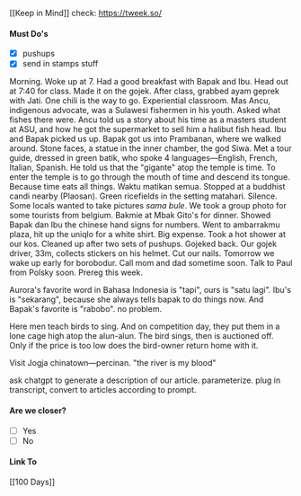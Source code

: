 [[Keep in Mind]]
check: https://tweek.so/
#### Must Do's
- [x] pushups
- [x] send in stamps stuff

Morning. Woke up at 7. Had a good breakfast with Bapak and Ibu. Head out at 7:40 for class. Made it on the gojek. After class, grabbed ayam geprek with Jati. One chili is the way to go. Experiential classroom. Mas Ancu, indigenous advocate, was a Sulawesi fishermen in his youth. Asked what fishes there were. Ancu told us a story about his time as a masters student at ASU, and how he got the supermarket to sell him a halibut fish head. Ibu and Bapak picked us up. Bapak got us into Prambanan, where we walked around. Stone faces, a statue in the inner chamber, the god Siwa. Met a tour guide, dressed in green batik, who spoke 4 languages—English, French, Italian, Spanish. He told us that the "gigante" atop the temple is time. To enter the temple is to go through the mouth of time and descend its tongue. Because time eats all things. Waktu matikan semua. Stopped at a buddhist candi nearby (Plaosan). Green ricefields in the setting matahari. Silence. Some locals wanted to take pictures *sama bule*. We took a group photo for some tourists from belgium. Bakmie at Mbak Gito's for dinner. Showed Bapak dan Ibu the chinese hand signs for numbers. Went to ambarrakmu plaza, hit up the uniqlo for a white shirt. Big expense. Took a hot shower at our kos. Cleaned up after two sets of pushups. Gojeked back. Our gojek driver, 33m, collects stickers on his helmet. Cut our nails. Tomorrow we wake up early for borobodur. Call mom and dad sometime soon. Talk to Paul from Polsky soon. Prereg this week.

Aurora's favorite word in Bahasa Indonesia is "tapi", ours is "satu lagi". Ibu's is "sekarang", because she always tells bapak to do things now. And Bapak's favorite is "rabobo". no problem.

Here men teach birds to sing. And on competition day, they put them in a lone cage high atop the alun-alun. The bird sings, then is auctioned off. Only if the price is too low does the bird-owner return home with it.

Visit Jogja chinatown—percinan. 
"the river is my blood"

ask chatgpt to generate a description of our article.
parameterize.
plug in transcript, convert to articles according to prompt.

#### Are we closer?
- [ ] Yes
- [ ] No
#### Link To
[[100 Days]]